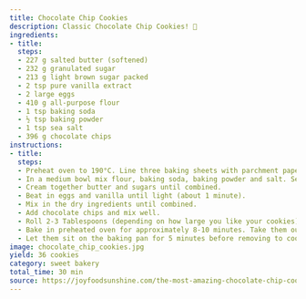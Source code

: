 ```yaml
---
title: Chocolate Chip Cookies
description: Classic Chocolate Chip Cookies! 🍪
ingredients:
- title:
  steps:
  - 227 g salted butter (softened)
  - 232 g granulated sugar
  - 213 g light brown sugar packed
  - 2 tsp pure vanilla extract
  - 2 large eggs
  - 410 g all-purpose flour
  - 1 tsp baking soda
  - ½ tsp baking powder
  - 1 tsp sea salt
  - 396 g chocolate chips
instructions:
- title:
  steps:
  - Preheat oven to 190°C. Line three baking sheets with parchment paper and set aside.
  - In a medium bowl mix flour, baking soda, baking powder and salt. Set aside.
  - Cream together butter and sugars until combined.
  - Beat in eggs and vanilla until light (about 1 minute).
  - Mix in the dry ingredients until combined.
  - Add chocolate chips and mix well.
  - Roll 2-3 Tablespoons (depending on how large you like your cookies) of dough at a time into balls and place them evenly spaced on your prepared cookie sheets.
  - Bake in preheated oven for approximately 8-10 minutes. Take them out when they are just barely starting to turn brown.
  - Let them sit on the baking pan for 5 minutes before removing to cooling rack.
image: chocolate_chip_cookies.jpg
yield: 36 cookies
category: sweet bakery
total_time: 30 min
source: https://joyfoodsunshine.com/the-most-amazing-chocolate-chip-cookies/#wprm-recipe-container-8678
---
```

